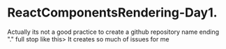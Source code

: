 # ReactComponentsRendering-Day1.
Actually its not a good practice to create a github repository name ending "." full stop like this>
It creates so much of issues for me
